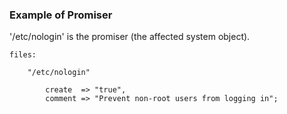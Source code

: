 ### Example of Promiser

'/etc/nologin' is the promiser (the affected system object).

```cfengine3, options:  "hl_lines": [3]
files:

    "/etc/nologin"  

        create  => "true",
        comment => "Prevent non-root users from logging in";
```
